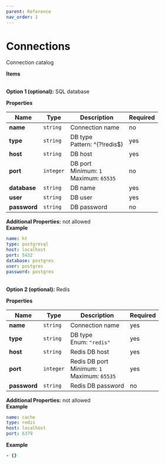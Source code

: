 ```yaml
---
parent: Reference
nav_order: 1
---
```


# Connections

Connection catalog


**Items**

   
**Option 1 (optional):** 
SQL database


**Properties**

|Name|Type|Description|Required|
|----|----|-----------|--------|
|**name**|`string`|Connection name<br/>|no|
|**type**|`string`|DB type<br/>Pattern: ^\(?\!redis$\)<br/>|yes|
|**host**|`string`|DB host<br/>|yes|
|**port**|`integer`|DB port<br/>Minimum: `1`<br/>Maximum: `65535`<br/>|no|
|**database**|`string`|DB name<br/>|yes|
|**user**|`string`|DB user<br/>|yes|
|**password**|`string`|DB password<br/>|no|

**Additional Properties:** not allowed  
**Example**

```yaml
name: ht
type: postgresql
host: localhost
port: 5432
database: postgres
user: postgres
password: postgres

```


   
**Option 2 (optional):** 
Redis


**Properties**

|Name|Type|Description|Required|
|----|----|-----------|--------|
|**name**|`string`|Connection name<br/>|yes|
|**type**|`string`|DB type<br/>Enum: `"redis"`<br/>|yes|
|**host**|`string`|Redis DB host<br/>|yes|
|**port**|`integer`|Redis DB port<br/>Minimum: `1`<br/>Maximum: `65535`<br/>|yes|
|**password**|`string`|Redis DB password<br/>|no|

**Additional Properties:** not allowed  
**Example**

```yaml
name: cache
type: redis
host: localhost
port: 6379

```


**Example**

```yaml
- {}

```


